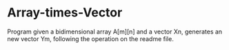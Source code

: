 # Array-times-Vector
Program given a bidimensional array A[m][n] and a vector Xn, generates an new vector Ym, following the operation on the readme file.
